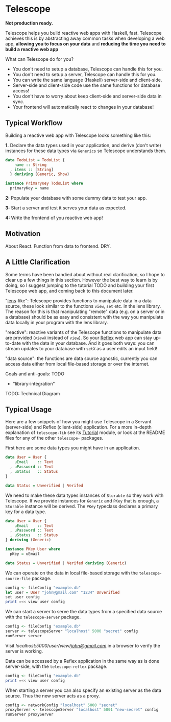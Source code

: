 # Telescope

**Not production ready.**

Telescope helps you build reactive web apps with Haskell, fast. Telescope
achieves this is by abstracting away common tasks when developing a web app,
**allowing you to focus on your data** and **reducing the time you need to build
a reactive web app**

What can Telescope do for you?
- You don't need to setup a database, Telescope can handle this for you.
- You don't need to setup a server, Telescope can handle this for you.
- You can write the same language (Haskell) server-side and client-side.
- Server-side and client-side code use the same functions for database access!
- You don't have to worry about keep client-side and server-side data in sync.
- Your frontend will automatically react to changes in your database!

## Typical Workflow

Building a reactive web app with Telescope looks something like this:

**1.** Declare the data types used in your application, and derive (don't write)
instances for these data types via `Generics` so Telescope understands them.

``` haskell
data TodoList = TodoList {
    name :: String
  , items :: [String]
  } deriving (Generic, Show)

instance PrimaryKey TodoList where
  primaryKey = name
```

**2:** Populate your database with some dummy data to test your app.

**3:** Start a server and test it serves your data as expected.

**4:** Write the frontend of you reactive web app!

## Motivation

About React. Function from data to frontend. DRY.

## A Little Clarification

Some terms have been bandied about without real clarification, so I hope to
clear up a few things in this section. However the best way to learn is by
doing, so I suggest jumping to the tutorial TODO and building your first
Telescope web app, and coming back to this document later.

"[lens](https://hackage.haskell.org/package/lens-tutorial-1.0.4/docs/Control-Lens-Tutorial.html)-like":
Telescope provides functions to manipulate data in a data source, these look
similar to the functions `view`, `set` etc. in the lens library. The reason for
this is that manipulating "remote" data (e.g. on a server or in a database)
should be as easy and consistent with the way you manipulate data locally in
your program with the lens library.

"reactive": reactive variants of the Telescope functions to manipulate data are
provided (`viewX` instead of `view`). So your [Reflex](https://reflex-frp.org/)
web app can stay up-to-date with the data in your database. And it goes both
ways: you can stream updates to your database with `setX` as a user edits an
input field!

"data source": the functions are data source agnostic, currently you can access
data either from local file-based storage or over the internet.

Goals and anti-goals: TODO
- "library-integration"

TODO: Technical Diagram

## Typical Usage

Here are a few snippets of how you might use Telescope in a Servant
(server-side) and Reflex (client-side) application. For a more in-depth
explanation of `telescope-lib` see its [Tutorial](src/Telescope/Tutorial.hs)
module, or look at the README files for any of the other `telescope-` packages.

First here are some data types you might have in an application.

```haskell
data User = User {
    uEmail    :: Text
  , uPassword :: Text
  , uStatus   :: Status
}

data Status = Unverified | Verifed
```

We need to make these data types instances of `Storable` so they work with
Telescope. If we provide instances for `Generic` and `PKey` that is enough, a
`Storable` instance will be derived. The `PKey` typeclass declares a primary key
for a data type.

```haskell
data User = User {
    uEmail    :: Text
  , uPassword :: Text
  , uStatus   :: Status
} deriving (Generic)

instance PKey User where
  pKey = uEmail

data Status = Unverified | Verifed deriving (Generic)
```

We can operate on the data in local file-based storage with the
`telescope-source-file` package.

```haskell
config <- fileConfig "example.db"
let user = User "john@gmail.com" "1234" Unverified
set user config
print =<< view user config
```

We can start a server to serve the data types from a specified data source with
the `telescope-server` package.

```haskell
config <- fileConfig "example.db"
server <- telescopeServer "localhost" 5000 "secret" config
runServer server
```

Visit *localhost:5000/user/view/john@gmail.com* in a browser to verify the
server is working.

Data can be accessed by a Reflex application in the same way as is done
server-side, with the `telescope-reflex` package.

```haskell
config <- fileConfig "example.db"
print =<< view user config
```

When starting a server you can also specify an existing server as the data
source. Thus the new server acts as a proxy.

```haskell
config <- networkConfig "localhost" 5000 "secret"
proxyServer <- telescopeServer "localhost" 5001 "new-secret" config
runServer proxyServer
```
